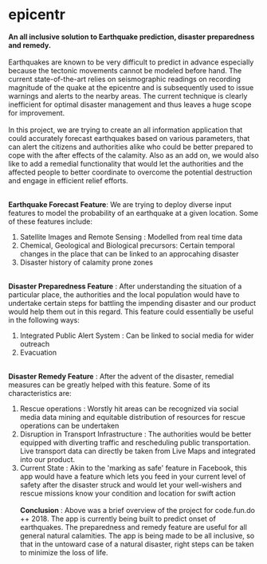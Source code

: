 # epicentr
**An all inclusive solution to Earthquake prediction, disaster preparedness and remedy.** <br/>
<br/>
Earthquakes are known to be very difficult to predict in advance especially because the tectonic movements cannot be modeled before hand. The current state-of-the-art relies on seismographic readings on recording magnitude of the quake at the epicentre and is subsequently used to issue warnings and alerts to the nearby areas. The current technique is clearly inefficient for optimal disaster management and thus leaves a huge scope for improvement.
<br/>
<br/>
In this project, we are trying to create an all information application that could accurately forecast earthquakes based on various parameters, that can alert the citizens and authorities alike who could be better prepared to cope with the after effects of the calamity.
Also as an add on, we would also like to add a remedial functionality that would let the authorities and the affected people to better coordinate to overcome the potential destruction and engage in efficient relief efforts. 
<br/><br/>

**Earthquake Forecast Feature**: We are trying to deploy diverse input features to model the probability of an earthquake at a given location. Some of these features include: <br/>
1) Satellite Images and Remote Sensing : Modelled from real time data
2) Chemical, Geological and Biological precursors: Certain temporal changes in the place that can be linked to an approcahing disaster
3) Disaster history of calamity prone zones
<br/><br/>

**Disaster Preparedness Feature** : After understanding the situation of a particular place, the authorities and the local population would have to undertake certain steps for battling the impending disaster and our product would help them out in this regard. This feature could essentially be useful in the following ways:
<br/>
1) Integrated Public Alert System : Can be linked to social media for wider outreach
2) Evacuation
<br/><br/>

**Disaster Remedy Feature** : After the advent of the disaster, remedial measures can be greatly helped with this feature. Some of its characteristics are: <bf/>
1) Rescue operations : Worstly hit areas can be recognized via social media data mining and equitable distribution of resources for rescue operations can be undertaken
2) Disruption in Transport Infrastructure : The authorities would be better equipped with diverting traffic and rescheduling public transportation. Live transport data can directly be taken from Live Maps and integrated into our product.
3) Current State : Akin to the 'marking as safe' feature in Facebook, this app would have a feature which lets you feed in your current level of safety after the disaster struck and would let your well-wishers and rescue missions know your condition and location for swift action
<br/><br/>
**Conclusion** : Above was a brief overview of the project for code.fun.do ++ 2018. The app is currently being built to predict onset of earthquakes. The preparedness and remedy feature are useful for all general natural calamities. The app is being made to be all inclusive, so that in the untoward case of a natural disaster, right steps can be taken to minimize the loss of life.




